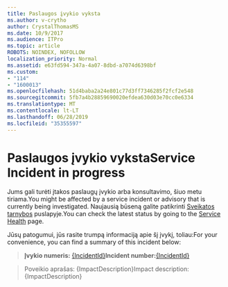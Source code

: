 ```yaml
---
title: Paslaugos įvykio vyksta
ms.author: v-crytho
author: CrystalThomasMS
ms.date: 10/9/2017
ms.audience: ITPro
ms.topic: article
ROBOTS: NOINDEX, NOFOLLOW
localization_priority: Normal
ms.assetid: e63fd594-347a-4a07-8dbd-a7074d6398bf
ms.custom:
- "114"
- "1600013"
ms.openlocfilehash: 51d4baba2a24e801c77d3ff7346285f2fcf2e548
ms.sourcegitcommit: 5fb7a4b28859690020efdea630d03e70cc0e6334
ms.translationtype: MT
ms.contentlocale: lt-LT
ms.lasthandoff: 06/28/2019
ms.locfileid: "35355597"
---
```

# <a name="service-incident-in-progress"></a><span data-ttu-id="a5a91-102">Paslaugos įvykio vyksta</span><span class="sxs-lookup"><span data-stu-id="a5a91-102">Service Incident in progress</span></span>

<span data-ttu-id="a5a91-103">Jums gali turėti įtakos paslaugų įvykio arba konsultavimo, šiuo metu tiriama.</span><span class="sxs-lookup"><span data-stu-id="a5a91-103">You might be affected by a service incident or advisory that is currently being investigated.</span></span> <span data-ttu-id="a5a91-104">Naujausią būseną galite patikrinti [Sveikatos tarnybos](https://admin.microsoft.com/adminportal/home#/servicehealth) puslapyje.</span><span class="sxs-lookup"><span data-stu-id="a5a91-104">You can check the latest status by going to the [Service Health](https://admin.microsoft.com/adminportal/home#/servicehealth) page.</span></span>
  
<span data-ttu-id="a5a91-105">Jūsų patogumui, jūs rasite trumpą informaciją apie šį įvykį, toliau:</span><span class="sxs-lookup"><span data-stu-id="a5a91-105">For your convenience, you can find a summary of this incident below:</span></span>
  
> <span data-ttu-id="a5a91-106">**Įvykio numeris:** [{IncidentId}](https://admin.microsoft.com/adminportal/home#/servicehealth)</span><span class="sxs-lookup"><span data-stu-id="a5a91-106">**Incident number:**[{IncidentId}](https://admin.microsoft.com/adminportal/home#/servicehealth)</span></span>
    
> <span data-ttu-id="a5a91-107">Poveikio aprašas: {ImpactDescription}</span><span class="sxs-lookup"><span data-stu-id="a5a91-107">Impact description: {ImpactDescription}</span></span>

